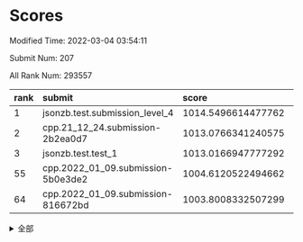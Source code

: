 # Scores

Modified Time: 2022-03-04 03:54:11

Submit Num: 207

All Rank Num: 293557

| rank |               submit               |       score        |       sigma        | pk_num |
| :--- | :--------------------------------- | :----------------- | :----------------- | :----- |
| 1    | jsonzb.test.submission_level_4     | 1014.5496614477762 | 0.8355884137980212 | 5671   |
| 2    | cpp.21_12_24.submission-2b2ea0d7   | 1013.0766341240575 | 0.8014192632170668 | 5675   |
| 3    | jsonzb.test.test_1                 | 1013.0166947777292 | 0.8006416043801109 | 5669   |
| 55   | cpp.2022_01_09.submission-5b0e3de2 | 1004.6120522494662 | 0.7231976924714008 | 5671   |
| 64   | cpp.2022_01_09.submission-816672bd | 1003.8008332507299 | 0.7044107150755262 | 5671   |


<details>
<summary>全部</summary>

| rank |                 submit                 |       score        |       sigma        | pk_num |
| :--- | :------------------------------------- | :----------------- | :----------------- | :----- |
| 1    | jsonzb.test.submission_level_4         | 1014.5496614477762 | 0.8355884137980212 | 5671   |
| 2    | cpp.21_12_24.submission-2b2ea0d7       | 1013.0766341240575 | 0.8014192632170668 | 5675   |
| 3    | jsonzb.test.test_1                     | 1013.0166947777292 | 0.8006416043801109 | 5669   |
| 4    | gobigger.level_3.submission_level_3_38 | 1012.1880613821147 | 0.7607583118442784 | 5675   |
| 5    | gobigger.level_3.submission_level_3_35 | 1011.5111950443161 | 0.7996094690633777 | 5674   |
| 6    | gobigger.level_3.submission_level_3_29 | 1011.2542840746542 | 0.7655809484820985 | 5679   |
| 7    | gobigger.level_3.submission_level_3_14 | 1011.1604860806277 | 0.7551640225361702 | 5673   |
| 8    | gobigger.level_3.submission_level_3_49 | 1011.1230899091305 | 0.763629746887934  | 5671   |
| 9    | gobigger.level_3.submission_level_3_15 | 1010.956376693669  | 0.7780577596615271 | 5673   |
| 10   | gobigger.level_3.submission_level_3_3  | 1010.8930927567945 | 0.774260029983569  | 5673   |
| 11   | gobigger.level_3.submission_level_3_47 | 1010.8806261472613 | 0.7564986390114188 | 5667   |
| 12   | gobigger.level_3.submission_level_3_10 | 1010.831458046265  | 0.7768170230394341 | 5673   |
| 13   | gobigger.level_3.submission_level_3_18 | 1010.7350493620555 | 0.7632549493964176 | 5667   |
| 14   | gobigger.level_3.submission_level_3_12 | 1010.7188169412581 | 0.7736005036096176 | 5670   |
| 15   | gobigger.level_3.submission_level_3_42 | 1010.6329632537894 | 0.7549807791280274 | 5672   |
| 16   | gobigger.level_3.submission_level_3_4  | 1010.6174124480095 | 0.7587062497804841 | 5671   |
| 17   | gobigger.level_3.submission_level_3_8  | 1010.5629522023204 | 0.75602509408077   | 5672   |
| 18   | gobigger.level_3.submission_level_3_0  | 1010.4204151674586 | 0.7608343181736232 | 5670   |
| 19   | gobigger.level_3.submission_level_3_31 | 1010.3346784294731 | 0.7710848323427688 | 5677   |
| 20   | gobigger.level_3.submission_level_3_40 | 1010.2637295767994 | 0.7741178566318495 | 5675   |
| 21   | gobigger.level_3.submission_level_3_27 | 1010.2622215867927 | 0.75070370664024   | 5671   |
| 22   | gobigger.level_3.submission_level_3_16 | 1010.2466197535385 | 0.7651022547525047 | 5674   |
| 23   | gobigger.level_3.submission_level_3_19 | 1010.2371262010802 | 0.7585508346773864 | 5666   |
| 24   | gobigger.level_3.submission_level_3_9  | 1010.234396012378  | 0.7773040615289806 | 5674   |
| 25   | gobigger.level_3.submission_level_3_28 | 1010.2310744019828 | 0.7715265657973189 | 5670   |
| 26   | gobigger.level_3.submission_level_3_37 | 1010.177947548214  | 0.7462142993492442 | 5674   |
| 27   | gobigger.level_3.submission_level_3_2  | 1010.1524770350804 | 0.7865371739331886 | 5678   |
| 28   | gobigger.level_3.submission_level_3_46 | 1010.0872597480525 | 0.7744601475529337 | 5677   |
| 29   | gobigger.level_3.submission_level_3_26 | 1010.0737755399454 | 0.7650293185465439 | 5671   |
| 30   | gobigger.level_3.submission_level_3_17 | 1009.9606012731674 | 0.745520826860262  | 5671   |
| 31   | gobigger.level_3.submission_level_3_36 | 1009.9433734954991 | 0.7608433540341775 | 5670   |
| 32   | gobigger.level_3.submission_level_3_43 | 1009.9381782956212 | 0.7661939718733389 | 5676   |
| 33   | gobigger.level_3.submission_level_3_39 | 1009.9219766749605 | 0.7760399042554856 | 5673   |
| 34   | gobigger.level_3.submission_level_3_1  | 1009.9177409850307 | 0.7674837045170338 | 5666   |
| 35   | gobigger.level_3.submission_level_3_45 | 1009.895019631463  | 0.75822739576955   | 5673   |
| 36   | gobigger.level_3.submission_level_3_30 | 1009.8885883804346 | 0.7659437698268381 | 5672   |
| 37   | gobigger.level_3.submission_level_3_41 | 1009.841144566483  | 0.7618519085358545 | 5672   |
| 38   | gobigger.level_3.submission_level_3_32 | 1009.8352656891159 | 0.7472083240632265 | 5675   |
| 39   | gobigger.level_3.submission_level_3_44 | 1009.8167240411904 | 0.7491120658688319 | 5675   |
| 40   | gobigger.level_3.submission_level_3_7  | 1009.7695736447241 | 0.7483348245713137 | 5676   |
| 41   | gobigger.level_3.submission_level_3_20 | 1009.7124738722592 | 0.7508401751496742 | 5674   |
| 42   | gobigger.level_3.submission_level_3_13 | 1009.5513054889386 | 0.7710100683731277 | 5669   |
| 43   | gobigger.level_3.submission_level_3_25 | 1009.4231899934804 | 0.7623922534098205 | 5671   |
| 44   | gobigger.level_3.submission_level_3_11 | 1009.3368085845232 | 0.7606174932497041 | 5673   |
| 45   | gobigger.level_3.submission_level_3_33 | 1009.3287302104741 | 0.769883319493814  | 5675   |
| 46   | gobigger.level_3.submission_level_3_24 | 1009.3248970263219 | 0.7634808972975776 | 5672   |
| 47   | gobigger.level_3.submission_level_3_21 | 1009.2836035264233 | 0.7709197780628374 | 5669   |
| 48   | gobigger.level_3.submission_level_3_34 | 1009.1184182646963 | 0.7340018271876012 | 5674   |
| 49   | gobigger.level_3.submission_level_3_48 | 1009.0864164800421 | 0.7536538420750996 | 5673   |
| 50   | gobigger.level_3.submission_level_3_5  | 1009.0121977634512 | 0.7621554233404157 | 5673   |
| 51   | gobigger.level_3.submission_level_3_6  | 1008.9665712414591 | 0.7398493188642121 | 5678   |
| 52   | gobigger.level_3.submission_level_3_22 | 1008.8427966088805 | 0.7449517884924498 | 5673   |
| 53   | gobigger.level_3.submission_level_3_23 | 1007.2450891065232 | 0.746769600356971  | 5675   |
| 54   | gobigger.level_1.submission_level_1_24 | 1004.7797878181963 | 0.7222766725378683 | 5675   |
| 55   | cpp.2022_01_09.submission-5b0e3de2     | 1004.6120522494662 | 0.7231976924714008 | 5671   |
| 56   | gobigger.level_1.submission_level_1_3  | 1004.5024936570504 | 0.734400971811297  | 5673   |
| 57   | gobigger.level_1.submission_level_1_12 | 1004.2769220133075 | 0.7347556083621851 | 5668   |
| 58   | gobigger.level_1.submission_level_1_38 | 1004.2393185697744 | 0.7172237745522636 | 5671   |
| 59   | gobigger.level_1.submission_level_1_47 | 1004.1715188174829 | 0.7231759120782867 | 5672   |
| 60   | gobigger.level_1.submission_level_1_4  | 1004.1504098689115 | 0.7274950530112028 | 5672   |
| 61   | gobigger.level_1.submission_level_1_16 | 1004.0572038957713 | 0.7141798804707312 | 5674   |
| 62   | gobigger.level_1.submission_level_1_41 | 1003.9628443005166 | 0.7180993194804315 | 5673   |
| 63   | gobigger.level_1.submission_level_1_8  | 1003.8151291155312 | 0.7182005050486082 | 5674   |
| 64   | cpp.2022_01_09.submission-816672bd     | 1003.8008332507299 | 0.7044107150755262 | 5671   |
| 65   | gobigger.level_1.submission_level_1_39 | 1003.7840756383466 | 0.7277044746540956 | 5674   |
| 66   | gobigger.level_1.submission_level_1_40 | 1003.6967539041294 | 0.730065800002564  | 5675   |
| 67   | gobigger.level_1.submission_level_1_29 | 1003.662584415533  | 0.7155387333397042 | 5669   |
| 68   | gobigger.level_1.submission_level_1_19 | 1003.656373597327  | 0.7188081030775393 | 5675   |
| 69   | gobigger.level_1.submission_level_1_20 | 1003.6338063832719 | 0.7158286809933205 | 5676   |
| 70   | gobigger.level_1.submission_level_1_9  | 1003.598430024383  | 0.7169869383454037 | 5672   |
| 71   | gobigger.level_1.submission_level_1_27 | 1003.5543344948937 | 0.7181466083758395 | 5672   |
| 72   | gobigger.level_1.submission_level_1_35 | 1003.5203406194778 | 0.7112819462705479 | 5671   |
| 73   | gobigger.level_1.submission_level_1_21 | 1003.4837690563048 | 0.7279952784886485 | 5674   |
| 74   | gobigger.level_1.submission_level_1_49 | 1003.4574320307843 | 0.7179506489902584 | 5672   |
| 75   | gobigger.level_1.submission_level_1_26 | 1003.415467509341  | 0.7167526388166903 | 5675   |
| 76   | gobigger.level_1.submission_level_1_22 | 1003.3965643388117 | 0.7216585963221744 | 5672   |
| 77   | gobigger.level_1.submission_level_1_28 | 1003.3705945095321 | 0.7220118589635938 | 5668   |
| 78   | gobigger.level_1.submission_level_1_5  | 1003.3554419275322 | 0.732733796800509  | 5677   |
| 79   | gobigger.level_1.submission_level_1_15 | 1003.3340427635359 | 0.7216041608564471 | 5673   |
| 80   | gobigger.level_1.submission_level_1_6  | 1003.3316769899982 | 0.7049291985333429 | 5672   |
| 81   | gobigger.level_1.submission_level_1_0  | 1003.3263666009353 | 0.7127817250387012 | 5672   |
| 82   | gobigger.level_1.submission_level_1_37 | 1003.280376516852  | 0.7118570432470317 | 5675   |
| 83   | gobigger.level_1.submission_level_1_43 | 1003.1911058075398 | 0.7157897422769928 | 5670   |
| 84   | gobigger.level_1.submission_level_1_10 | 1003.0789549203498 | 0.7290426625746551 | 5676   |
| 85   | gobigger.level_1.submission_level_1_45 | 1003.0682435589367 | 0.7180532860351097 | 5671   |
| 86   | gobigger.level_1.submission_level_1_42 | 1003.0286388577183 | 0.7210207001773504 | 5673   |
| 87   | gobigger.level_1.submission_level_1_25 | 1003.0223179621747 | 0.7214582324392541 | 5664   |
| 88   | gobigger.level_1.submission_level_1_2  | 1002.9944336260088 | 0.7157371468924412 | 5673   |
| 89   | gobigger.level_1.submission_level_1_11 | 1002.9876375948239 | 0.7205830979196589 | 5672   |
| 90   | gobigger.level_1.submission_level_1_13 | 1002.9401266358556 | 0.7203753431018204 | 5677   |
| 91   | gobigger.level_1.submission_level_1_32 | 1002.8937241331839 | 0.7181181966424155 | 5671   |
| 92   | gobigger.level_1.submission_level_1_14 | 1002.8908478694493 | 0.7190497887876597 | 5668   |
| 93   | gobigger.level_1.submission_level_1_31 | 1002.8198861195864 | 0.717464203592975  | 5673   |
| 94   | gobigger.level_1.submission_level_1_17 | 1002.7562316325425 | 0.7067561476376326 | 5672   |
| 95   | gobigger.level_1.submission_level_1_33 | 1002.7283450559868 | 0.7155160388897491 | 5670   |
| 96   | gobigger.level_1.submission_level_1_1  | 1002.7107558399377 | 0.7183664957672709 | 5669   |
| 97   | gobigger.level_1.submission_level_1_18 | 1002.6281175392342 | 0.7184391701632952 | 5671   |
| 98   | gobigger.level_1.submission_level_1_46 | 1002.5837319450062 | 0.7250654354544608 | 5673   |
| 99   | gobigger.level_1.submission_level_1_36 | 1002.4853018276166 | 0.7067998939126284 | 5670   |
| 100  | gobigger.level_1.submission_level_1_34 | 1002.4211924062395 | 0.7004875133109295 | 5674   |
| 101  | gobigger.level_1.submission_level_1_44 | 1002.3254863046353 | 0.7099944999800314 | 5676   |
| 102  | gobigger.level_1.submission_level_1_7  | 1002.2444871513889 | 0.714413875346743  | 5667   |
| 103  | gobigger.level_1.submission_level_1_48 | 1002.1052901919268 | 0.707854767531801  | 5678   |
| 104  | gobigger.level_1.submission_level_1_23 | 1001.9916550269702 | 0.7161276565082031 | 5672   |
| 105  | gobigger.level_1.submission_level_1_30 | 1001.4617880285836 | 0.7159444595472448 | 5666   |
| 106  | gobigger.random.submission_random_5    | 997.2837883697047  | 0.7081806934367019 | 5677   |
| 107  | gobigger.random.submission_random_32   | 997.2196771831032  | 0.6994253802715131 | 5677   |
| 108  | gobigger.random.submission_random_15   | 996.9795001990252  | 0.7133071137378737 | 5674   |
| 109  | gobigger.random.submission_random_27   | 996.9775612235019  | 0.7121575647973087 | 5666   |
| 110  | gobigger.random.submission_random_37   | 996.9133993270148  | 0.7175171929740647 | 5673   |
| 111  | gobigger.random.submission_random_1    | 996.6786281276816  | 0.7060723495349288 | 5672   |
| 112  | gobigger.random.submission_random_28   | 996.6624254318631  | 0.7129880744830495 | 5669   |
| 113  | gobigger.random.submission_random_9    | 996.6125731605641  | 0.7135752929576733 | 5670   |
| 114  | gobigger.random.submission_random_4    | 996.6076497429607  | 0.7025515004227074 | 5672   |
| 115  | gobigger.random.submission_random_43   | 996.542284187043   | 0.7056050182326554 | 5673   |
| 116  | gobigger.random.submission_random_38   | 996.3949613340044  | 0.716492178194562  | 5668   |
| 117  | gobigger.random.submission_random_40   | 996.3535488862974  | 0.7104921932581062 | 5673   |
| 118  | gobigger.random.submission_random_36   | 996.3438266303701  | 0.7058444935493198 | 5675   |
| 119  | gobigger.random.submission_random_13   | 996.3300689357714  | 0.7062748844086596 | 5669   |
| 120  | gobigger.random.submission_random_11   | 996.324181727123   | 0.7039353386015034 | 5668   |
| 121  | gobigger.random.submission_random_10   | 996.3182981694792  | 0.7099622852466472 | 5674   |
| 122  | gobigger.random.submission_random_49   | 996.1903814029296  | 0.7084258355838898 | 5671   |
| 123  | gobigger.random.submission_random_35   | 996.179661461524   | 0.719041328354538  | 5674   |
| 124  | gobigger.random.submission_random_14   | 996.1460788372782  | 0.7089821197137817 | 5669   |
| 125  | gobigger.random.submission_random_39   | 996.1364554938423  | 0.7129217068933589 | 5675   |
| 126  | gobigger.random.submission_random_48   | 996.1118477983435  | 0.7226611759922003 | 5673   |
| 127  | gobigger.random.submission_random_47   | 996.0710205460229  | 0.7093727652779351 | 5663   |
| 128  | gobigger.random.submission_random_3    | 996.0351567106203  | 0.7145167576417387 | 5674   |
| 129  | gobigger.random.submission_random_44   | 996.0147939406753  | 0.7089451194244261 | 5670   |
| 130  | gobigger.random.submission_random_19   | 995.9986964626368  | 0.7005021415488331 | 5667   |
| 131  | gobigger.random.submission_random_8    | 995.9955483099812  | 0.7241156942620854 | 5674   |
| 132  | gobigger.random.submission_random_20   | 995.9767287715018  | 0.6999665021174873 | 5678   |
| 133  | gobigger.random.submission_random_16   | 995.9643436102542  | 0.7155007597583175 | 5673   |
| 134  | gobigger.random.submission_random_34   | 995.9417631772311  | 0.7250630121559032 | 5676   |
| 135  | gobigger.random.submission_random_17   | 995.904401328229   | 0.7046735334536067 | 5673   |
| 136  | gobigger.random.submission_random_30   | 995.8350228015194  | 0.7076853071800516 | 5671   |
| 137  | gobigger.random.submission_random_24   | 995.8331611848315  | 0.7050960119504888 | 5671   |
| 138  | gobigger.random.submission_random_26   | 995.7938152092278  | 0.7045989646475378 | 5678   |
| 139  | gobigger.random.submission_random_33   | 995.7828289667531  | 0.7170285380276141 | 5679   |
| 140  | gobigger.random.submission_random_41   | 995.7722218530166  | 0.7191424799801255 | 5676   |
| 141  | gobigger.random.submission_random_45   | 995.674616633968   | 0.7221573085351968 | 5673   |
| 142  | gobigger.random.submission_random_31   | 995.6631682932481  | 0.7151480997812669 | 5674   |
| 143  | gobigger.random.submission_random_46   | 995.6191271515764  | 0.7041945532155781 | 5670   |
| 144  | gobigger.random.submission_random_23   | 995.5780424549466  | 0.7109562972526052 | 5676   |
| 145  | gobigger.random.submission_random_7    | 995.573101039375   | 0.7042885325127087 | 5679   |
| 146  | gobigger.random.submission_random_12   | 995.4208703137127  | 0.7107067508431945 | 5671   |
| 147  | gobigger.random.submission_random_25   | 995.4164558216388  | 0.693932323916885  | 5670   |
| 148  | gobigger.random.submission_random_2    | 995.361293808505   | 0.7104768875663771 | 5670   |
| 149  | gobigger.random.submission_random_21   | 995.1966407130491  | 0.7135141252620019 | 5674   |
| 150  | gobigger.random.submission_random_18   | 995.1936574342402  | 0.7097101418453594 | 5671   |
| 151  | gobigger.random.submission_random_42   | 995.0333067215656  | 0.7017797781253576 | 5679   |
| 152  | gobigger.random.submission_random_6    | 994.8932141215605  | 0.7242054329575052 | 5668   |
| 153  | gobigger.random.submission_random_29   | 994.885619123641   | 0.7185858841176644 | 5669   |
| 154  | gobigger.random.submission_random_22   | 994.6329274573734  | 0.7331128140992846 | 5678   |
| 155  | gobigger.level_2.submission_level_2_17 | 994.327744435787   | 0.7313587864375313 | 5672   |
| 156  | gobigger.random.submission_random_0    | 994.2952096599357  | 0.7222423415488732 | 5678   |
| 157  | gobigger.level_2.submission_level_2_19 | 994.2452781754884  | 0.7267746818114942 | 5673   |
| 158  | gobigger.level_2.submission_level_2_31 | 993.5557271894382  | 0.7332354424786512 | 5676   |
| 159  | gobigger.level_2.submission_level_2_37 | 993.2984870578867  | 0.7330328974215587 | 5672   |
| 160  | gobigger.level_2.submission_level_2_21 | 993.2513478319164  | 0.7309335532625895 | 5676   |
| 161  | gobigger.level_2.submission_level_2_35 | 993.2025324489824  | 0.7239185599276254 | 5674   |
| 162  | gobigger.level_2.submission_level_2_28 | 993.1527207972828  | 0.7336867777214341 | 5672   |
| 163  | gobigger.level_2.submission_level_2_41 | 993.1519660283013  | 0.7354934343849185 | 5677   |
| 164  | gobigger.level_2.submission_level_2_0  | 993.1440725308862  | 0.7420597171022589 | 5679   |
| 165  | gobigger.level_2.submission_level_2_39 | 993.0894452934725  | 0.7449254081584543 | 5674   |
| 166  | gobigger.level_2.submission_level_2_13 | 993.0104852343469  | 0.7329623139692596 | 5672   |
| 167  | gobigger.level_2.submission_level_2_38 | 992.9818672325817  | 0.7446685087844989 | 5675   |
| 168  | gobigger.level_2.submission_level_2_45 | 992.850509655227   | 0.7306880443279258 | 5674   |
| 169  | gobigger.level_2.submission_level_2_29 | 992.6841952888983  | 0.7286628461938393 | 5679   |
| 170  | gobigger.level_2.submission_level_2_18 | 992.6197692504298  | 0.7315658903441868 | 5677   |
| 171  | gobigger.level_2.submission_level_2_11 | 992.5197448464314  | 0.7647433240265216 | 5673   |
| 172  | gobigger.level_2.submission_level_2_23 | 992.5144080587021  | 0.726816152820909  | 5678   |
| 173  | gobigger.level_2.submission_level_2_24 | 992.4918945327131  | 0.7367904215882507 | 5676   |
| 174  | gobigger.level_2.submission_level_2_48 | 992.4566291776858  | 0.7400999796133931 | 5675   |
| 175  | gobigger.level_2.submission_level_2_30 | 992.4461511548925  | 0.7523897906158022 | 5669   |
| 176  | gobigger.level_2.submission_level_2_1  | 992.4345546948855  | 0.737431637707103  | 5675   |
| 177  | gobigger.level_2.submission_level_2_15 | 992.3422933556824  | 0.7420690584292212 | 5665   |
| 178  | gobigger.level_2.submission_level_2_36 | 992.3144465490017  | 0.7338696908833197 | 5669   |
| 179  | gobigger.level_2.submission_level_2_32 | 992.24123468137    | 0.7531904392815751 | 5673   |
| 180  | gobigger.level_2.submission_level_2_12 | 992.2281686165875  | 0.7314244013827317 | 5672   |
| 181  | gobigger.level_2.submission_level_2_34 | 992.1649224991531  | 0.7607830509589134 | 5674   |
| 182  | gobigger.level_2.submission_level_2_25 | 991.7176531582948  | 0.7304448715442325 | 5673   |
| 183  | gobigger.level_2.submission_level_2_27 | 991.660327017388   | 0.7486104722980894 | 5668   |
| 184  | gobigger.level_2.submission_level_2_46 | 991.627954828701   | 0.7354033600396719 | 5676   |
| 185  | gobigger.level_2.submission_level_2_40 | 991.6103960407884  | 0.7439599480805891 | 5672   |
| 186  | gobigger.level_2.submission_level_2_16 | 991.5607332574735  | 0.7806208969591587 | 5675   |
| 187  | gobigger.level_2.submission_level_2_2  | 991.5054631001962  | 0.7517761009797052 | 5672   |
| 188  | gobigger.level_2.submission_level_2_7  | 991.4110941197099  | 0.7688068935053057 | 5672   |
| 189  | gobigger.level_2.submission_level_2_14 | 991.351082178343   | 0.7522482677085457 | 5668   |
| 190  | gobigger.level_2.submission_level_2_47 | 991.2553853863426  | 0.768384795705648  | 5671   |
| 191  | gobigger.level_2.submission_level_2_22 | 991.1599695093424  | 0.779251142239496  | 5669   |
| 192  | gobigger.level_2.submission_level_2_5  | 991.1548515063859  | 0.7642569368141326 | 5668   |
| 193  | gobigger.level_2.submission_level_2_49 | 991.1507824017483  | 0.7557380201734382 | 5673   |
| 194  | gobigger.level_2.submission_level_2_33 | 991.097090758363   | 0.7456666109642424 | 5672   |
| 195  | gobigger.level_2.submission_level_2_6  | 991.0861678008848  | 0.748005477349077  | 5673   |
| 196  | gobigger.level_2.submission_level_2_3  | 991.0677891216968  | 0.7689879506922481 | 5669   |
| 197  | gobigger.level_2.submission_level_2_44 | 991.0462004197593  | 0.7758889800157315 | 5677   |
| 198  | gobigger.level_2.submission_level_2_26 | 990.9610510912929  | 0.7516499280136972 | 5671   |
| 199  | gobigger.level_2.submission_level_2_4  | 990.9381920641018  | 0.7678088654089058 | 5671   |
| 200  | gobigger.level_2.submission_level_2_43 | 990.8234373086123  | 0.7621672877609298 | 5670   |
| 201  | gobigger.level_2.submission_level_2_9  | 990.7676950600845  | 0.7772265807756743 | 5668   |
| 202  | gobigger.level_2.submission_level_2_20 | 990.678572475232   | 0.7665236384161088 | 5675   |
| 203  | gobigger.level_2.submission_level_2_42 | 990.405740927701   | 0.7454308492026643 | 5670   |
| 204  | gobigger.level_2.submission_level_2_8  | 989.7410420863243  | 0.753542996703294  | 5679   |
| 205  | gobigger.level_2.submission_level_2_10 | 988.5238082176999  | 0.8050059182672583 | 5672   |
| 206  | gobigger.none.submission_none_0        | 979.3817873943153  | 1.2092343437683695 | 5673   |
| 207  | gobigger.none.submission_none_1        | 975.7073870022492  | 1.5057946667994964 | 5674   |

</details>
